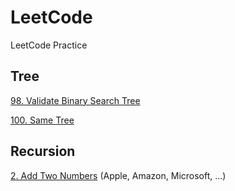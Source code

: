 # LeetCode
LeetCode Practice

## Tree
[98. Validate Binary Search Tree](https://leetcode.com/problems/validate-binary-search-tree/description/)

[100. Same Tree](https://leetcode.com/problems/same-tree/description/)

## Recursion
[2. Add Two Numbers](https://leetcode.com/problems/add-two-numbers/description/) (Apple, Amazon, Microsoft, …)